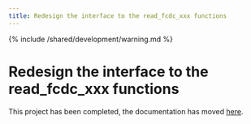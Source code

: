 ```yaml
---
title: Redesign the interface to the read_fcdc_xxx functions
---
```


{% include /shared/development/warning.md %}

# Redesign the interface to the read_fcdc_xxx functions

This project has been completed, the documentation has moved [here](/development/fileio).

